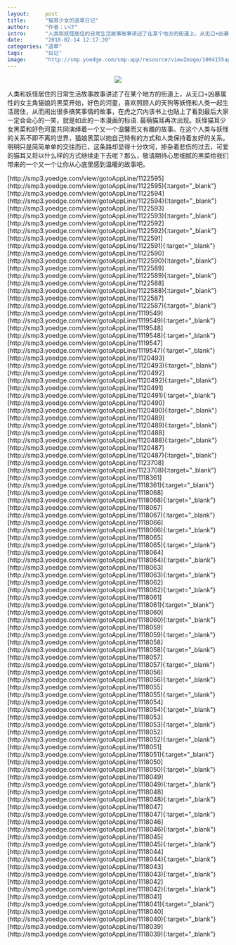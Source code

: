 ```yaml
---
layout:     post
title:      "猫耳少女的道草日记"
author:     "作者：いけ"
intro:      "人类和妖怪居住的日常生活故事故事讲述了在某个地方的街道上，从无口+凶暴属性的女主角猫娘的黑菜开始，好色的河童，喜欢照顾人的天狗等妖怪和人类一起生活居住，从而闹出很多搞笑事情的故事，在虎之穴内该书上也贴上了看到最后大家一定会会心的一笑，就是如此的一本漫画的标语. 最萌猫耳再次出现。妖怪猫耳少女黑菜和好色河童共同演绎着一个又一个温馨而又有趣的故事。在这个人类与妖怪的关系不即不离的世界，猫娘黑菜以她自己特有的方式和人类保持着友好的关系。明明只是简简单单的交往而已，这条路却显得十分坎坷，掺杂着悲伤的过去，可爱的猫耳又将以什么样的方式继续走下去呢？那么，敬请期待心思细腻的黑菜给我们带来的一个又一个让你从心底里感到温暖的故事吧。"
date:       "2018-02-14 12:17:20"
categories: "道草"
tags:       "日记"
image:      "http://smp.yoedge.com/smp-app/resource/viewImage/1004155appline.png"
---
```

<div style="text-align: center">
<p><img src="http://smp.yoedge.com/smp-app/resource/viewImage/1004155appline.png"/></p>
</div>
<p class="post-meta">
<span>人类和妖怪居住的日常生活故事故事讲述了在某个地方的街道上，从无口+凶暴属性的女主角猫娘的黑菜开始，好色的河童，喜欢照顾人的天狗等妖怪和人类一起生活居住，从而闹出很多搞笑事情的故事，在虎之穴内该书上也贴上了看到最后大家一定会会心的一笑，就是如此的一本漫画的标语. 最萌猫耳再次出现。妖怪猫耳少女黑菜和好色河童共同演绎着一个又一个温馨而又有趣的故事。在这个人类与妖怪的关系不即不离的世界，猫娘黑菜以她自己特有的方式和人类保持着友好的关系。明明只是简简单单的交往而已，这条路却显得十分坎坷，掺杂着悲伤的过去，可爱的猫耳又将以什么样的方式继续走下去呢？那么，敬请期待心思细腻的黑菜给我们带来的一个又一个让你从心底里感到温暖的故事吧。</span>
</p>
[http://smp3.yoedge.com/view/gotoAppLine/1122595](http://smp3.yoedge.com/view/gotoAppLine/1122595){:target="_blank"}
[http://smp3.yoedge.com/view/gotoAppLine/1122594](http://smp3.yoedge.com/view/gotoAppLine/1122594){:target="_blank"}
[http://smp3.yoedge.com/view/gotoAppLine/1122593](http://smp3.yoedge.com/view/gotoAppLine/1122593){:target="_blank"}
[http://smp3.yoedge.com/view/gotoAppLine/1122592](http://smp3.yoedge.com/view/gotoAppLine/1122592){:target="_blank"}
[http://smp3.yoedge.com/view/gotoAppLine/1122591](http://smp3.yoedge.com/view/gotoAppLine/1122591){:target="_blank"}
[http://smp3.yoedge.com/view/gotoAppLine/1122590](http://smp3.yoedge.com/view/gotoAppLine/1122590){:target="_blank"}
[http://smp3.yoedge.com/view/gotoAppLine/1122589](http://smp3.yoedge.com/view/gotoAppLine/1122589){:target="_blank"}
[http://smp3.yoedge.com/view/gotoAppLine/1122588](http://smp3.yoedge.com/view/gotoAppLine/1122588){:target="_blank"}
[http://smp3.yoedge.com/view/gotoAppLine/1122587](http://smp3.yoedge.com/view/gotoAppLine/1122587){:target="_blank"}
[http://smp3.yoedge.com/view/gotoAppLine/1119549](http://smp3.yoedge.com/view/gotoAppLine/1119549){:target="_blank"}
[http://smp3.yoedge.com/view/gotoAppLine/1119548](http://smp3.yoedge.com/view/gotoAppLine/1119548){:target="_blank"}
[http://smp3.yoedge.com/view/gotoAppLine/1119547](http://smp3.yoedge.com/view/gotoAppLine/1119547){:target="_blank"}
[http://smp3.yoedge.com/view/gotoAppLine/1120493](http://smp3.yoedge.com/view/gotoAppLine/1120493){:target="_blank"}
[http://smp3.yoedge.com/view/gotoAppLine/1120492](http://smp3.yoedge.com/view/gotoAppLine/1120492){:target="_blank"}
[http://smp3.yoedge.com/view/gotoAppLine/1120491](http://smp3.yoedge.com/view/gotoAppLine/1120491){:target="_blank"}
[http://smp3.yoedge.com/view/gotoAppLine/1120490](http://smp3.yoedge.com/view/gotoAppLine/1120490){:target="_blank"}
[http://smp3.yoedge.com/view/gotoAppLine/1120489](http://smp3.yoedge.com/view/gotoAppLine/1120489){:target="_blank"}
[http://smp3.yoedge.com/view/gotoAppLine/1120488](http://smp3.yoedge.com/view/gotoAppLine/1120488){:target="_blank"}
[http://smp3.yoedge.com/view/gotoAppLine/1120487](http://smp3.yoedge.com/view/gotoAppLine/1120487){:target="_blank"}
[http://smp3.yoedge.com/view/gotoAppLine/1123708](http://smp3.yoedge.com/view/gotoAppLine/1123708){:target="_blank"}
[http://smp3.yoedge.com/view/gotoAppLine/1118361](http://smp3.yoedge.com/view/gotoAppLine/1118361){:target="_blank"}
[http://smp3.yoedge.com/view/gotoAppLine/1118068](http://smp3.yoedge.com/view/gotoAppLine/1118068){:target="_blank"}
[http://smp3.yoedge.com/view/gotoAppLine/1118067](http://smp3.yoedge.com/view/gotoAppLine/1118067){:target="_blank"}
[http://smp3.yoedge.com/view/gotoAppLine/1118066](http://smp3.yoedge.com/view/gotoAppLine/1118066){:target="_blank"}
[http://smp3.yoedge.com/view/gotoAppLine/1118065](http://smp3.yoedge.com/view/gotoAppLine/1118065){:target="_blank"}
[http://smp3.yoedge.com/view/gotoAppLine/1118064](http://smp3.yoedge.com/view/gotoAppLine/1118064){:target="_blank"}
[http://smp3.yoedge.com/view/gotoAppLine/1118063](http://smp3.yoedge.com/view/gotoAppLine/1118063){:target="_blank"}
[http://smp3.yoedge.com/view/gotoAppLine/1118062](http://smp3.yoedge.com/view/gotoAppLine/1118062){:target="_blank"}
[http://smp3.yoedge.com/view/gotoAppLine/1118061](http://smp3.yoedge.com/view/gotoAppLine/1118061){:target="_blank"}
[http://smp3.yoedge.com/view/gotoAppLine/1118060](http://smp3.yoedge.com/view/gotoAppLine/1118060){:target="_blank"}
[http://smp3.yoedge.com/view/gotoAppLine/1118059](http://smp3.yoedge.com/view/gotoAppLine/1118059){:target="_blank"}
[http://smp3.yoedge.com/view/gotoAppLine/1118058](http://smp3.yoedge.com/view/gotoAppLine/1118058){:target="_blank"}
[http://smp3.yoedge.com/view/gotoAppLine/1118057](http://smp3.yoedge.com/view/gotoAppLine/1118057){:target="_blank"}
[http://smp3.yoedge.com/view/gotoAppLine/1118056](http://smp3.yoedge.com/view/gotoAppLine/1118056){:target="_blank"}
[http://smp3.yoedge.com/view/gotoAppLine/1118055](http://smp3.yoedge.com/view/gotoAppLine/1118055){:target="_blank"}
[http://smp3.yoedge.com/view/gotoAppLine/1118054](http://smp3.yoedge.com/view/gotoAppLine/1118054){:target="_blank"}
[http://smp3.yoedge.com/view/gotoAppLine/1118053](http://smp3.yoedge.com/view/gotoAppLine/1118053){:target="_blank"}
[http://smp3.yoedge.com/view/gotoAppLine/1118052](http://smp3.yoedge.com/view/gotoAppLine/1118052){:target="_blank"}
[http://smp3.yoedge.com/view/gotoAppLine/1118051](http://smp3.yoedge.com/view/gotoAppLine/1118051){:target="_blank"}
[http://smp3.yoedge.com/view/gotoAppLine/1118050](http://smp3.yoedge.com/view/gotoAppLine/1118050){:target="_blank"}
[http://smp3.yoedge.com/view/gotoAppLine/1118049](http://smp3.yoedge.com/view/gotoAppLine/1118049){:target="_blank"}
[http://smp3.yoedge.com/view/gotoAppLine/1118048](http://smp3.yoedge.com/view/gotoAppLine/1118048){:target="_blank"}
[http://smp3.yoedge.com/view/gotoAppLine/1118047](http://smp3.yoedge.com/view/gotoAppLine/1118047){:target="_blank"}
[http://smp3.yoedge.com/view/gotoAppLine/1118046](http://smp3.yoedge.com/view/gotoAppLine/1118046){:target="_blank"}
[http://smp3.yoedge.com/view/gotoAppLine/1118045](http://smp3.yoedge.com/view/gotoAppLine/1118045){:target="_blank"}
[http://smp3.yoedge.com/view/gotoAppLine/1118044](http://smp3.yoedge.com/view/gotoAppLine/1118044){:target="_blank"}
[http://smp3.yoedge.com/view/gotoAppLine/1118043](http://smp3.yoedge.com/view/gotoAppLine/1118043){:target="_blank"}
[http://smp3.yoedge.com/view/gotoAppLine/1118042](http://smp3.yoedge.com/view/gotoAppLine/1118042){:target="_blank"}
[http://smp3.yoedge.com/view/gotoAppLine/1118041](http://smp3.yoedge.com/view/gotoAppLine/1118041){:target="_blank"}
[http://smp3.yoedge.com/view/gotoAppLine/1118040](http://smp3.yoedge.com/view/gotoAppLine/1118040){:target="_blank"}
[http://smp3.yoedge.com/view/gotoAppLine/1118039](http://smp3.yoedge.com/view/gotoAppLine/1118039){:target="_blank"}


